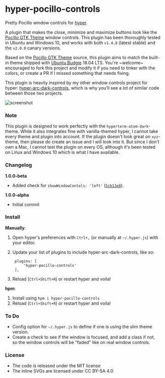 # hyper-pocillo-controls
Pretty Pocillo window controls for [hyper](https://github.com/zeit/hyper).

A plugin that makes the close, minimize and maximize buttons look like the [Pocillo GTK Theme](https://github.com/UbuntuBudgie/pocillo-gtk-theme) window controls. This plugin has been thoroughly tested in Ubuntu and Windows 10, and works with both `v1.4.8` (latest stable) and the `v2.0.0` canary versions.

Based on the [Pocillo GTK Theme](https://github.com/UbuntuBudgie/pocillo-gtk-theme) source, this plugin aims to match the built-in theme shipped with [Ubuntu Budgie](https://ubuntubudgie.org) 18.04 LTS. You're ~welcome~ encouraged to fork this project and modify it if you need to tinker with the colors, or create a PR if I missed something that needs fixing.

This plugin is heavily inspired by my other window controls project for hyper: [hyper-arc-dark-controls](https://github.com/moso/hyper-arc-dark-controls), which is why you'll see a lot of similar code between those two projects.

![screenshot](https://dev.moso.io/hyper/hyper-pocillo-controls/screenshot.png)

### Note

This plugin is designed to work perfectly with the `hyperterm-atom-dark`-theme.
While it also integrates fine with vanilla-themed hyper, I cannot take every theme and plugin into account.
If the plugin doesn't look great on `xyz`-theme, then please do create an issue and I will look into it. But since I don't own a Mac, I cannot test the plugin on every OS, although it's been tested on Linux and Windows 10 which is what I have available.

### Changelog

**1.0.0-beta**
- Added check for `showWindowContols: 'left'` ([`5cb13e8`](https://github.com/moso/hyper-pocillo-controls/commit/5cb13e8a8541250a1c04efb797cf7a4847eed28e)).

**1.0.0-alpha**
- Initial commit

### Install

**Manually**:

1. Open hyper's preferences with `Ctrl+,` (or manually at `~/.hyper.js`) with your editor.
2. Update your list of plugins to include hyper-arc-dark-controls, like so:

        plugins: [
            'hyper-pocillo-controls'
        ],

3. Reload (`Ctrl+Shift+R`) or restart hyper and voila!

**hpm**:

1. Install using `hpm i hyper-pocillo-controls`
2. Reload (`Ctrl+Shift+R`) or restart hyper and voila!

### To Do

- Config option for `~/.hyper.js` to define if one is using the slim theme version.
- Create a check to see if the window is focused, and add a class if not, so the window controls will be "faded" like on real window controls.

### License

- The code is released under the MIT license
- The inline SVGs are licensed under CC BY-SA 4.0
